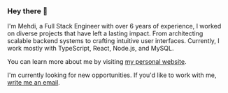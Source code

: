 ### Hey there 👋

I'm Mehdi, a Full Stack Engineer with over 6 years of experience, I worked on diverse projects that have left a lasting impact. From architecting scalable backend systems to crafting intuitive user interfaces. Currently, I work mostly with TypeScript, React, Node.js, and MySQL.

You can learn more about me by visiting [my personal website](http://mehdichemaa.com).

I'm currently looking for new opportunities. If you'd like to work with me, [write me an email](mailto:hello@mehdichemaa.com).
